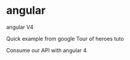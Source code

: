# angular

angular V4

Quick example from google Tour of heroes tuto

Consume our API with angular 4
